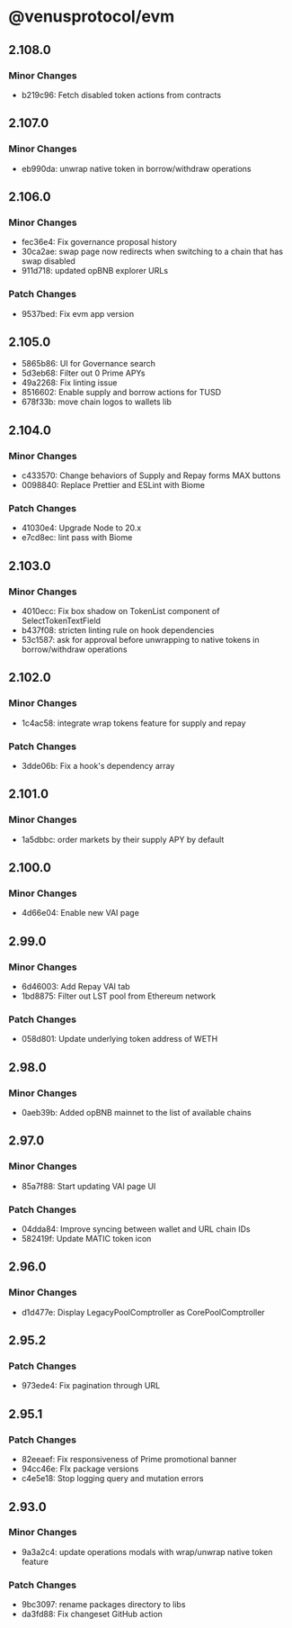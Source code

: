 # @venusprotocol/evm

## 2.108.0

### Minor Changes

- b219c96: Fetch disabled token actions from contracts

## 2.107.0

### Minor Changes

- eb990da: unwrap native token in borrow/withdraw operations

## 2.106.0

### Minor Changes

- fec36e4: Fix governance proposal history
- 30ca2ae: swap page now redirects when switching to a chain that has swap disabled
- 911d718: updated opBNB explorer URLs

### Patch Changes

- 9537bed: Fix evm app version

## 2.105.0

- 5865b86: UI for Governance search
- 5d3eb68: Filter out 0 Prime APYs
- 49a2268: Fix linting issue
- 8516602: Enable supply and borrow actions for TUSD
- 678f33b: move chain logos to wallets lib

## 2.104.0

### Minor Changes

- c433570: Change behaviors of Supply and Repay forms MAX buttons
- 0098840: Replace Prettier and ESLint with Biome

### Patch Changes

- 41030e4: Upgrade Node to 20.x
- e7cd8ec: lint pass with Biome

## 2.103.0

### Minor Changes

- 4010ecc: Fix box shadow on TokenList component of SelectTokenTextField
- b437f08: stricten linting rule on hook dependencies
- 53c1587: ask for approval before unwrapping to native tokens in borrow/withdraw operations

## 2.102.0

### Minor Changes

- 1c4ac58: integrate wrap tokens feature for supply and repay

### Patch Changes

- 3dde06b: Fix a hook's dependency array

## 2.101.0

### Minor Changes

- 1a5dbbc: order markets by their supply APY by default

## 2.100.0

### Minor Changes

- 4d66e04: Enable new VAI page

## 2.99.0

### Minor Changes

- 6d46003: Add Repay VAI tab
- 1bd8875: Filter out LST pool from Ethereum network

### Patch Changes

- 058d801: Update underlying token address of WETH

## 2.98.0

### Minor Changes

- 0aeb39b: Added opBNB mainnet to the list of available chains

## 2.97.0

### Minor Changes

- 85a7f88: Start updating VAI page UI

### Patch Changes

- 04dda84: Improve syncing between wallet and URL chain IDs
- 582419f: Update MATIC token icon

## 2.96.0

### Minor Changes

- d1d477e: Display LegacyPoolComptroller as CorePoolComptroller

## 2.95.2

### Patch Changes

- 973ede4: Fix pagination through URL

## 2.95.1

### Patch Changes

- 82eeaef: Fix responsiveness of Prime promotional banner
- 94cc46e: FIx package versions
- c4e5e18: Stop logging query and mutation errors

## 2.93.0

### Minor Changes

- 9a3a2c4: update operations modals with wrap/unwrap native token feature

### Patch Changes

- 9bc3097: rename packages directory to libs
- da3fd88: Fix changeset GitHub action
